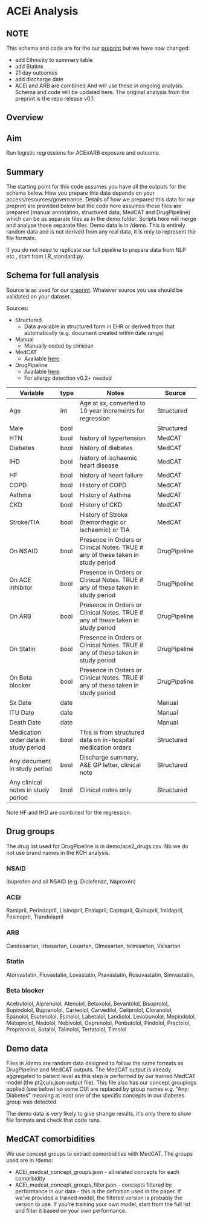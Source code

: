 # ACEi Analysis
## NOTE
This schema and code are for the our [preprint](https://www.researchgate.net/publication/340261837_Treatment_with_ACE-inhibitors_is_not_associated_with_early_severe_SARS-Covid-19_infection_in_a_multi-site_UK_acute_Hospital_Trust?channel=doi&linkId=5e806057a6fdcc139c10467a&showFulltext=true) but
we have now changed:
* add Ethnicity to summary table
* add Statins
* 21 day outcomes
* add discharge date
* ACEi and ARB are combined
And will use these in ongoing analysis. Schema and code will be updated here. The original analysis from the preprint is the repo release v0.1.

## Overview
## Aim
Run logistic regressions for ACEi/ARB exposure and outcome.

## Summary
The starting point for this code assumes you have all the
outputs for the schema below. How you prepare this data depends on your access/resources/governance. Details of how we prepared this
data for our preprint are provided below but the code here assumes these files are prepared (manual annotation, structured data, MedCAT and DrugPipeline) which can be as separate files as in the demo folder. Scripts here will merge and analyse those separate files.
Demo data is in /demo. This is entirely random data and is not derived from any real data, it is only to represent the file formats.

If you do not need to replicate our full pipeline to prepare data from NLP etc., start from LR_standard.py.

## Schema for full analysis
Source is as used for our [preprint](https://www.researchgate.net/publication/340261837_Treatment_with_ACE-inhibitors_is_not_associated_with_early_severe_SARS-Covid-19_infection_in_a_multi-site_UK_acute_Hospital_Trust?channel=doi&linkId=5e806057a6fdcc139c10467a&showFulltext=true).
Whatever source you use should be validated on your dataset.

Sources:
* Structured
  * Data available in structured form in EHR or derived from that automatically (e.g. document created within date range)
* Manual
  * Manually coded by clinician
* MedCAT
  * Available [here](https://github.com/CogStack/MedCAT).
* DrugPipeline
  * Available [here](https://github.com/dbeanm/DrugPipeline).
  * For allergy detection v0.2+ needed

Variable | type | Notes | Source
--- | --- | --- | ---
Age | int | Age at sx, converted to 10 year increments for regression | Structured |
Male | bool | | Structured |
HTN | bool | history of hypertension | MedCAT |
Diabetes | bool | history of diabetes | MedCAT |
IHD | bool | history of ischaemic heart disease | MedCAT |
HF | bool | history of heart failure | MedCAT |
COPD | bool | History of COPD | MedCAT |
Asthma | bool | History of Asthma | MedCAT |
CKD | bool | History of CKD | MedCAT |
Stroke/TIA | bool | History of Stroke (hemorrhagic or ischaemic) or TIA | MedCAT |
On NSAID | bool | Presence in Orders or Clinical Notes. TRUE if any of these taken in study period | DrugPipeline |
On ACE inhibitor | bool | Presence in Orders or Clinical Notes. TRUE if any of these taken in study period | DrugPipeline |
On ARB | bool | Presence in Orders or Clinical Notes. TRUE if any of these taken in study period | DrugPipeline |
On Statin | bool |Presence in Orders or Clinical Notes. TRUE if any of these taken in study period | DrugPipeline |
On Beta blocker | bool | Presence in Orders or Clinical Notes. TRUE if any of these taken in study period | DrugPipeline |
Sx Date | date | | Manual |
ITU Date | date | | Manual |
Death Date | date | | Manual |
Medication order data in study period | bool | This is from structured data on in-hospital medication orders | Structured |
Any document in study period | bool | Discharge summary, A&E GP letter, clinical note | Structured |
Any clinical notes in study period | bool | Clinical notes only | Structured |

Note HF and IHD are combined for the regression.

## Drug groups
The drug list used for DrugPipeline is in demo/ace2_drugs.csv. Nb we do not use brand names in the KCH analysis. 
### NSAID
Ibuprofen and all NSAID (e.g. Diclofenac, Naproxen)

### ACEi
Ramipril, Perindopril, Lisinopril, Enalapril, Captopril, Quinapril, Imidapril, Fosinopril, Trandolapril

### ARB
Candesartan, Irbesartan, Losartan, Olmesartan, telmisartan, Valsartan

### Statin
Atorvastatin,
Fluvastatin,
Lovastatin,
Pravastatin,
Rosuvastatin,
Simvastatin,

### Beta blocker
Acebutolol,
Alprenolol,
Atenolol,
Betaxolol,
Bevantolol,
Bisoprolol,
Bopindolol,
Bupranolol,
Carteolol,
Carvedilol,
Celiprolol,
Cloranolol,
Epanolol,
Esatenolol,
Esmolol,
Labetalol,
Landiolol,
Levobunolol,
Mepindolol,
Metoprolol,
Nadolol,
Nebivolol,
Oxprenolol,
Penbutolol,
Pindolol,
Practolol,
Propranolol,
Sotalol,
Talinolol,
Tertatolol,
Timolol


## Demo data
Files in /demo are random data designed to follow the same formats as DrugPipeline and MedCAT outputs.
The MedCAT output is already aggregated to patient level as this step is performed by our trained
MedCAT model (the pt2cuis.json output file). This file also has our concept groupings applied (see below) so some CUI are replaced by group names e.g. "Any: Diabetes" meaning at least one of the specific concepts in our diabetes group was detected.

The demo data is very likely to give strange results, it's only there to show file formats and check that code runs.

## MedCAT comorbidities
We use concept groups to extract comorbidities with MedCAT. The groups used are in /demo:
* ACEi_medcat_concept_groups.json - all related concepts for each comorbidity
* ACEi_medcat_concept_groups_filter.json - concepts filtered by performance in our data - this is the definition used in the paper.
If we've provided a trained model, the filtered version is probably the version to use. If you're training your own model, start from the full list and filter it based on your own performance.
